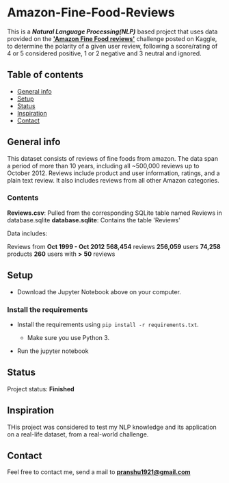 # Amazon-Fine-Food-Reviews

This is a _**Natural Language Processing(NLP)**_ based project that uses data provided on the [**'Amazon Fine Food reviews'**](https://www.kaggle.com/snap/amazon-fine-food-reviews/tasks?taskId=797) challenge posted on Kaggle, to determine the polarity of a given user review, following a score/rating of 4 or 5 considered positive, 1 or 2 negative and 3 neutral and ignored.

## Table of contents
* [General info](#general-info)
* [Setup](#setup)
* [Status](#status)
* [Inspiration](#inspiration)
* [Contact](#contact)

## General info

This dataset consists of reviews of fine foods from amazon. The data span a period of more than 10 years, including all ~500,000 reviews up to October 2012. Reviews include product and user information, ratings, and a plain text review. It also includes reviews from all other Amazon categories.

### Contents

**Reviews.csv**: Pulled from the corresponding SQLite table named Reviews in database.sqlite
**database.sqlite**: Contains the table 'Reviews'

Data includes:

Reviews from **Oct 1999 - Oct 2012**
**568,454** reviews
**256,059** users
**74,258** products
**260** users with **>** **50** reviews

## Setup

* Download the Jupyter Notebook above on your computer.

### Install the requirements
 
* Install the requirements using `pip install -r requirements.txt`.
    * Make sure you use Python 3.
    
* Run the jupyter notebook

## Status
Project status: **Finished**

## Inspiration
THis project was considered to test my NLP knowledge and its application on a real-life dataset, from a real-world challenge.

## Contact
Feel free to contact me, send a mail to **pranshu1921@gmail.com**
